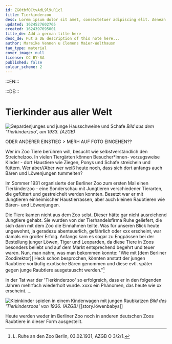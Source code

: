 ```yaml
---
id: ZG0tbfOCtvAdL9l9uR1cl
title: Tierkinderzoo
desc: Lorem ipsum dolor sit amet, consectetuer adipiscing elit. Aenean commodo ligula eget dolor. Aenean massa. Cum sociis natoque penatibus et magnis dis parturient montes, nascetur ridiculus mus. Donec quam felis, ultricies nec, pellentesque eu, pretium quis, sem. Nulla consequat massa quis enim.
updated: 1624527602765
created: 1624397695001
title_de: Add a german title here
desc_de: Put a DE description of this note here...
author: Mareike Vennen u Clemens Maier-Wolthausn
tao_type: material
cover_image: null
license: CC BY-SA
published: false
colour_scheme: 2
---
```



:::EN:::



:::DE:::

# Tierkinder aus aller Welt

![Gepardenjunges und junge Hausschweine und Schafe](/images/cmw/Tierkindergarten_1930er.jpg)
_Bild aus dem 'Tierkinderzoo', um 1933. (AZGB)_

ODER ANDERER EINSTIEG > MERH AUF FOTO EINGEHEN??

Wer im Zoo Tiere berühren will, besucht wie selbstverständlich den Streichelzoo. In vielen Tiergärten können Besucher\*innen- vorzugsweise Kinder - dort Haustiere wie Ziegen, Ponys und Schafe streicheln und füttern. Wer aber//Aber wer weiß heute noch, dass sich dort anfangs auch Bären und Löwenjungen tummelten? 

Im Sommer 1931 organisierte der Berliner Zoo zum ersten Mal einen Tierkinderzoo - eine Sonderschau mit Jungtieren verschiedener Tierarten, die gefüttert und gestreichelt werden konnten. Besetzt war er mit Jungtieren einheimischer Haustierrassen, aber auch kleinen Raubtieren wie Bären- und Löwenjungen. 

Die Tiere kamen nicht aus dem Zoo selst. Dieser hätte gar nicht ausreichend Jungtiere gehabt. Sie wurden von der Tierhandelsfirma Ruhe geliefert, die sich dann mit dem Zoo die Einnahmen teilte. Was für unseren Blick heute ungewohnt, ja geradezu abenteuerlich, gefährlich oder xxx erscheint, war damals ein großer Erfolg. Anfangs kam es sogar zu Engpässen bei der Bestellung junger Löwen, Tiger und Leoparden, da diese Tiere in Zoos besonders beliebt und auf dem Markt entsprechend begehrt und teuer waren. Nun, man nahm, was man bekommen konnte: "Wie mit [dem Berliner Zoodirektor]] Heck schon besprochen, könnten anstatt der jungen Raubtiere vorläufig exotische Bären genommen und diese evtl. später gegen junge Raubtiere ausgetauscht werden."[^Tierkinderzoo1]

In der Tat war der 'Tierkinderzoo' so erfolgreich, dass er in den folgenden Jahren mehrfach wiederholt wurde. xxxx ein Phänomen, das heute wie xx erscheint. ...

![Kleinkinder spielen in einem Kinderwagen mit jungen Raubkatzen](/images/cmw/Tierkinderzoo_1936.jpg)
_Bild des 'Tierkinderzoos' von 1936. (AZGB)_ [[story.löwenbabys]]

Heute werden weder im Berliner Zoo noch in anderen deutschen Zoos Raubtiere in dieser Form ausgestellt. 








[^Tierkinderzoo1]: L. Ruhe an den Zoo Berlin, 03.02.1931, AZGB O 3/2/1.

[^Tierkinderzoo2]: Schriftwechsel und Werbematerialien zum Tierkinderzoo in den Jahren 1931-1934 in AZGB, O 0/1/61, 138 und 201.